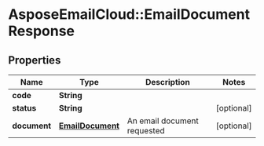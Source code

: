 # AsposeEmailCloud::EmailDocumentResponse

## Properties
Name | Type | Description | Notes
------------ | ------------- | ------------- | -------------
**code** | **String** |  | 
**status** | **String** |  | [optional] 
**document** | [**EmailDocument**](EmailDocument.md) | An email document requested | [optional] 


